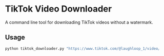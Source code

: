 # TikTok Video Downloader

A command line tool for downloading TikTok videos without a watermark.

## Usage

```bash
python tiktok_downloader.py "https://www.tiktok.com/@laughloop_1/video/7427821302754430251" -o "my_video.mp4"